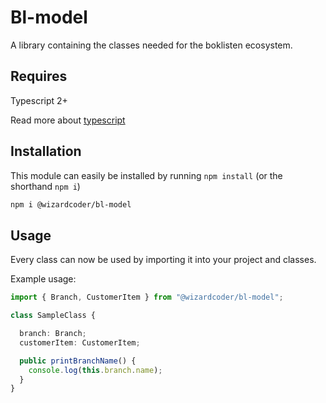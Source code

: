 # Bl-model
A library containing the classes needed for the boklisten ecosystem.

## Requires
  Typescript 2+ 
    
Read more about [typescript](www.typescriptlang.com)

## Installation

This module can easily be installed by running `npm install` (or the shorthand `npm i`)

```bash
npm i @wizardcoder/bl-model
```
## Usage

Every class can now be used by importing it into your project and classes.

Example usage:

```typescript
import { Branch, CustomerItem } from "@wizardcoder/bl-model";

class SampleClass {

  branch: Branch;
  customerItem: CustomerItem;

  public printBranchName() {
    console.log(this.branch.name);
  }
}
```

